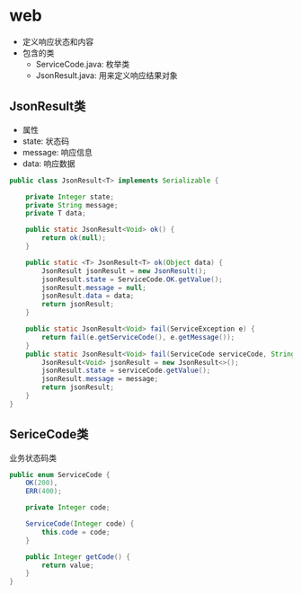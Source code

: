 # web

- 定义响应状态和内容
- 包含的类
  - ServiceCode.java: 枚举类
  - JsonResult.java: 用来定义响应结果对象

## JsonResult类

- 属性 
 - state: 状态码
 - message: 响应信息
 - data: 响应数据
 
```java
public class JsonResult<T> implements Serializable {

    private Integer state;
    private String message;
    private T data;

    public static JsonResult<Void> ok() {
        return ok(null);
    }

    public static <T> JsonResult<T> ok(Object data) {
        JsonResult jsonResult = new JsonResult();
        jsonResult.state = ServiceCode.OK.getValue();
        jsonResult.message = null;
        jsonResult.data = data;
        return jsonResult;
    }

    public static JsonResult<Void> fail(ServiceException e) {
        return fail(e.getServiceCode(), e.getMessage());
    }
    public static JsonResult<Void> fail(ServiceCode serviceCode, String message) {
        JsonResult<Void> jsonResult = new JsonResult<>();
        jsonResult.state = serviceCode.getValue();
        jsonResult.message = message;
        return jsonResult;
    }
}
```

## SericeCode类

业务状态码类

```java
public enum ServiceCode {
    OK(200),
    ERR(400);

    private Integer code;

    ServiceCode(Integer code) {
        this.code = code;
    }

    public Integer getCode() {
        return value;
    }
}
```
